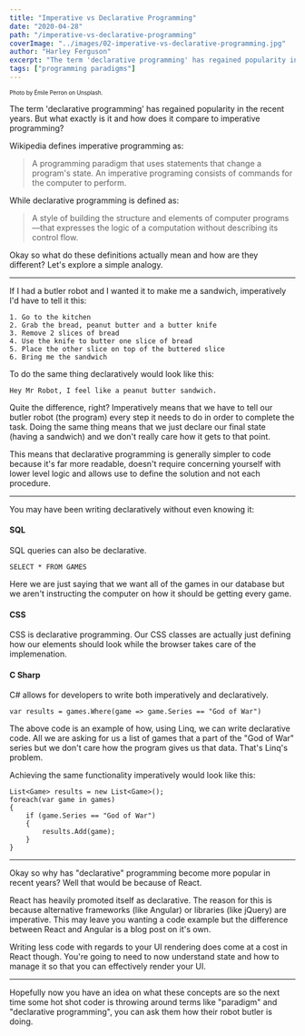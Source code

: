 ```yaml
---
title: "Imperative vs Declarative Programming"
date: "2020-04-28"
path: "/imperative-vs-declarative-programming"
coverImage: "../images/02-imperative-vs-declarative-programming.jpg"
author: "Harley Ferguson"
excerpt: "The term 'declarative programming' has regained popularity in the recent years. But what exactly is it and how does it compare to imperative programming?"
tags: ["programming paradigms"]
---
```


<sub><sup>Photo by Émile Perron on Unsplash.</sub></sup>

The term 'declarative programming' has regained popularity in the recent years. But what exactly is it and how does it compare to imperative programming?

Wikipedia defines imperative programming as:
>  A programming paradigm that uses statements that change a program's state. An imperative programing consists of commands for the computer to perform.

While declarative programming is defined as:
> A style of building the structure and elements of computer programs—that expresses the logic of a computation without describing its control flow.

Okay so what do these definitions actually mean and how are they different? Let's explore a simple analogy.

---

If I had a butler robot and I wanted it to make me a sandwich, imperatively I'd have to tell it this:

```
1. Go to the kitchen
2. Grab the bread, peanut butter and a butter knife
3. Remove 2 slices of bread
4. Use the knife to butter one slice of bread
5. Place the other slice on top of the buttered slice
6. Bring me the sandwich
```

To do the same thing declaratively would look like this:

```
Hey Mr Robot, I feel like a peanut butter sandwich.
```

Quite the difference, right? Imperatively means that we have to tell our butler robot (the program) every step it needs to do in order to complete the task. Doing the same thing means that we just declare our final state (having a sandwich) and we don't really care how it gets to that point.

This means that declarative programming is generally simpler to code because it's far more readable, doesn't require concerning yourself with lower level logic and allows use to define the solution and not each procedure.

---

You may have been writing declaratively without even knowing it:

#### SQL

SQL queries can also be declarative.

```
SELECT * FROM GAMES
```

Here we are just saying that we want all of the games in our database but we aren't instructing the computer on how it should be getting every game.

#### CSS

CSS is declarative programming. Our CSS classes are actually just defining how our elements should look while the browser takes care of the implemenation.

#### C Sharp

C# allows for developers to write both imperatively and declaratively.

```
var results = games.Where(game => game.Series == "God of War")
```

The above code is an example of how, using Linq, we can write declarative code. All we are asking for us a list of games that a part of the "God of War" series but we don't care how the program gives us that data. That's Linq's problem.

Achieving the same functionality imperatively would look like this:

```
List<Game> results = new List<Game>();
foreach(var game in games)
{
    if (game.Series == "God of War")
    {
        results.Add(game);
    }
}
```

---

Okay so why has "declarative" programming become more popular in recent years? Well that would be because of React.

React has heavily promoted itself as declarative. The reason for this is because alternative frameworks (like Angular) or libraries (like jQuery) are imperative. This may leave you wanting a code example but the difference between React and Angular is a blog post on it's own.

Writing less code with regards to your UI rendering does come at a cost in React though. You're going to need to now understand state and how to manage it so that you can effectively render your UI.

---

Hopefully now you have an idea on what these concepts are so the next time some hot shot coder is throwing around terms like "paradigm" and "declarative programming", you can ask them how their robot butler is doing.
